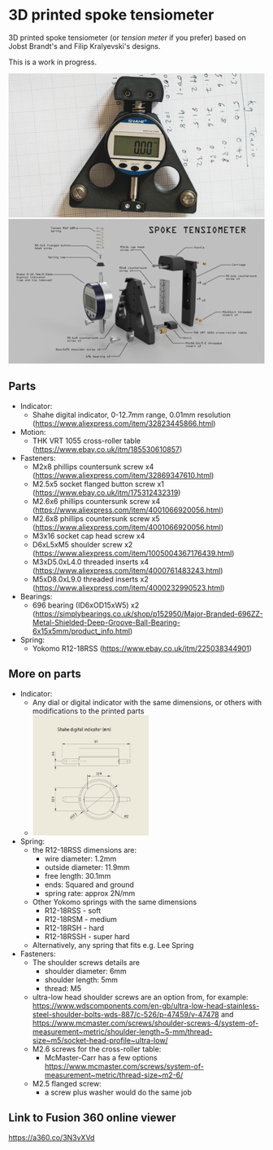 # 3D printed spoke tensiometer

3D printed spoke tensiometer (or *tension meter* if you prefer) based on Jobst Brandt's and Filip Kralyevski's designs.

This is a work in progress.

![3D printed spoke tensiometer](./images/_DSF1176.jpg)
![3D printed spoke tensiometer exploded diagram](./images/spoke-tensiometer-exploded.png)

## Parts
* Indicator:
	* Shahe digital indicator, 0-12.7mm range, 0.01mm resolution (https://www.aliexpress.com/item/32823445866.html)
* Motion:
	* THK VRT 1055 cross-roller table (https://www.ebay.co.uk/itm/185530610857)
* Fasteners:
	* M2x8 phillips countersunk screw x4 (https://www.aliexpress.com/item/32869347610.html)
	* M2.5x5 socket flanged button screw x1 (https://www.ebay.co.uk/itm/175312432319)
	* M2.6x6 phillips countersunk screw x4 (https://www.aliexpress.com/item/4001066920056.html)
	* M2.6x8 phillips countersunk screw x5 (https://www.aliexpress.com/item/4001066920056.html)
	* M3x16 socket cap head screw x4
	* D6xL5xM5 shoulder screw x2 (https://www.aliexpress.com/item/1005004367176439.html)
	* M3xD5.0xL4.0 threaded inserts x4 (https://www.aliexpress.com/item/4000761483243.html)
	* M5xD8.0xL9.0 threaded inserts x2 (https://www.aliexpress.com/item/4000232990523.html)
* Bearings:
	* 696 bearing (ID6xOD15xW5) x2 (https://simplybearings.co.uk/shop/p152950/Major-Branded-696ZZ-Metal-Shielded-Deep-Groove-Ball-Bearing-6x15x5mm/product_info.html)
* Spring:
	* Yokomo R12-18RSS (https://www.ebay.co.uk/itm/225038344901)

## More on parts
* Indicator:
	* Any dial or digital indicator with the same dimensions, or others with modifications to the printed parts
	* <img src="./images/indicator_dims.png" width="50%">
* Spring:
	* the R12-18RSS dimensions are:
		* wire diameter: 1.2mm
		* outside diameter: 11.9mm
		* free length: 30.1mm
		* ends: Squared and ground
		* spring rate: approx 2N/mm
	* Other Yokomo springs with the same dimensions
		* R12-18RSS - soft
		* R12-18RSM - medium
		* R12-18RSH - hard
		* R12-18RSSH - super hard
	* Alternatively, any spring that fits e.g. Lee Spring
* Fasteners:
	* The shoulder screws details are
		* shoulder diameter: 6mm
		* shoulder length: 5mm
		* thread: M5
	* ultra-low head shoulder screws are an option from, for example: https://www.wdscomponents.com/en-gb/ultra-low-head-stainless-steel-shoulder-bolts-wds-887/c-526/p-47459/v-47478 and https://www.mcmaster.com/screws/shoulder-screws-4/system-of-measurement~metric/shoulder-length~5-mm/thread-size~m5/socket-head-profile~ultra-low/
	* M2.6 screws for the cross-roller table:
		* McMaster-Carr has a few options https://www.mcmaster.com/screws/system-of-measurement~metric/thread-size~m2-6/
	* M2.5 flanged screw:
		* a screw plus washer would do the same job

## Link to Fusion 360 online viewer
https://a360.co/3N3vXVd
